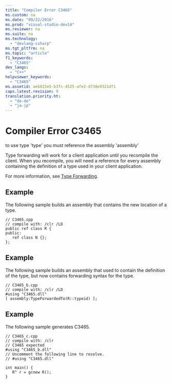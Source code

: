 ```yaml
---
title: "Compiler Error C3465"
ms.custom: na
ms.date: "09/22/2016"
ms.prod: "visual-studio-dev14"
ms.reviewer: na
ms.suite: na
ms.technology: 
  - "devlang-csharp"
ms.tgt_pltfrm: na
ms.topic: "article"
f1_keywords: 
  - "C3465"
dev_langs: 
  - "C++"
helpviewer_keywords: 
  - "C3465"
ms.assetid: aeb815e5-b3fc-4525-afe2-d738e9321df1
caps.latest.revision: 9
translation.priority.ht: 
  - "de-de"
  - "ja-jp"
---
```

# Compiler Error C3465
to use type 'type' you must reference the assembly 'assembly'  
  
 Type forwarding will work for a client application until you recompile the client. When you recompile, you will need a reference for every assembly containing the definition of a type used in your client application.  
  
 For more information, see [Type Forwarding](../vs140/type-forwarding--c---cli-.md).  
  
## Example  
 The following sample builds an assembly that contains the new location of a type.  
  
```  
// C3465.cpp  
// compile with: /clr /LD  
public ref class R {  
public:  
   ref class N {};  
};  
```  
  
## Example  
 The following sample builds an assembly that used to contain the definition of the type, but now contains forwarding syntax for the type.  
  
```  
// C3465_b.cpp  
// compile with: /clr /LD  
#using "C3465.dll"  
[ assembly:TypeForwardedTo(R::typeid) ];  
```  
  
## Example  
 The following sample generates C3465.  
  
```  
// C3465_c.cpp  
// compile with: /clr  
// C3465 expected  
#using "C3465_b.dll"  
// Uncomment the following line to resolve.  
// #using "C3465.dll"  
  
int main() {  
   R^ r = gcnew R();  
}  
```